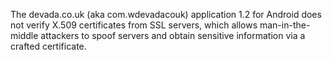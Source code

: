 The devada.co.uk (aka com.wdevadacouk) application 1.2 for Android does not verify X.509 certificates from SSL servers, which allows man-in-the-middle attackers to spoof servers and obtain sensitive information via a crafted certificate.